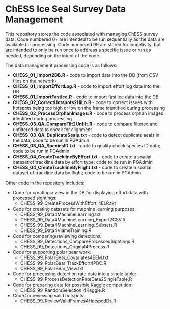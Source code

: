 # ChESS Ice Seal Survey Data Management

This repository stores the code associated with managing ChESS survey data. Code numbered 0+ are intended to be run sequentially as the data are available for processing. Code numbered 99 are stored for longetivity, but are intended to only be run once to address a specific issue or run as needed, depending on the intent of the code.

The data management processing code is as follows:
* **CHESS_01_Import2DB.R** - code to import data into the DB (from CSV files on the network)
* **CHESS_01_ImportEffortLog.R** - code to import effort log data into the DB
* **CHESS_01_ImportFastIce.R** - code to import fast ice data into the DB
* **CHESS_02_CorrectHotspots2HiLo.R** - code to correct issues with hotspots being too high or low on the frame identified during processing
* **CHESS_02_ProcessOrphanImages.R** - code to process orphan images identified during processing
* **CHESS_03_QA_CompareFilt2Unfilt.R** - code to compare filtered and unfiltered data to check for alignment
* **CHESS_03_QA_DuplicateSeals.txt** - code to detect duplicate seals in the data; code to be run in PGAdmin
* **CHESS_03_QA_SpeciesID.txt** - code to quality check species ID data; code to be run in PGAdmin
* **CHESS_04_CreateTracklineByEffort.txt** - code to create a spatial dataset of trackline data by effort type; code to be run in PGAdmin
* **CHESS_04_CreateTracklineByFlight.txt** - code to create a spatial dataset of trackline data by flight; code to be run in PGAdmin

Other code in the repository includes:
* Code for creating a view in the DB for displaying effort data with processed sightings:
	* CHESS_99_CreateProcessWithEffort_4ELR.txt
* Code for creating datasets for machine learning purposes:
	* CHESS_99_Data4MachineLearning.txt
	* CHESS_99_Data4MachineLearning_Export2CSV.R
	* CHESS_99_Data4MachineLearning_Subsets.R
	* CHESS_99_Data4ViameTraining.R
* Code for comparing/reviewing detections:
	* CHESS_99_Detections_CompareProcessedSightings.R
	* CHESS_99_Detections_Original4Process.R
* Code for supporting polar bear work:
	* CHESS_99_PolarBear_Covariates4EEM.txt
	* CHESS_99_PolarBear_TrackEffort4PBC.R
	* CHESS_99_PolarBear_View.txt
* Code for processing detection rate data into a single table:
	* CHESS_99_ProcessDetectionRateData2SingleTable.R
* Code for preparing data for possible Kaggle competition:
	* CHESS_99_RandomSelection_4Kaggle.R
* Code for reviewing valid hotspots:
	* CHESS_99_ReviewValidFrames4HotspotIDs.R

